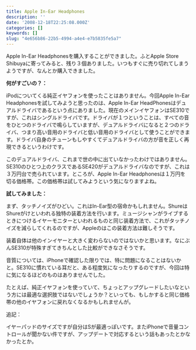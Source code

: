 ```yaml
---
title: Apple In-Ear Headphones
description: ''
date: '2008-12-18T22:25:08.000Z'
categories: []
keywords: []
slug: "4e656b86-22b5-4994-a4e4-e7b5835fe5a7"
---
```

Apple In-Ear Headphonesを購入することができました。ふとApple Store Shibuyaに寄ってみると、残り３個ありました。いつもすぐに売り切れてしまうようですが、なんとか購入できました。

**何がすごいの？：**

iPodについてくる純正イヤフォンを使ったことはありません。今回Apple In-Ear Headphonesを試してみようと思ったのは、Apple In-Ear HeadPhonesはデュアルドライバであるという点にありました。現在のメインイヤフォンはSE310ですが、これはシングルドライバです。ドライバが１つということは、すべての音をひとつのドライバで鳴らしていますが、デュアルドライバになると２つのドライバ、つまり高い音用のドライバと低い音用のドライバとして使うことができます。ドライバ自身のチューンもしやすくてデュアルドライバの方が音を正しく再現できるというわけです。

このデュアルドライバ、これまで世の中に出ていなかったわけではありません。SE310のひとつ上のクラスであるSE420がデュアルドライバなのですが、これは３万円台で売られています。ところが、Apple In-Ear Headphonesは１万円を切る価格帯。この価格帯は試してみようという気になりますよね。

**試してみました：**

まず、タッチノイズがひどい。これはIn-Ear型の宿命かもしれません。ShureはShureがけといわれる独特の装着方法を行います。ミュージシャンがライブするときにつけるイヤーモニターといわれるものと同じ装着方法で、これがタッチノイズを減らしてくれるのですが、Appleのはこの装着方法は難しそうです。

装着自体は他のインイヤーと大きく変わらないのではないかと思います。なにぶんSE310が特殊すぎてきちんとした比較ができなさそうです。

音質については、iPhoneで確認した限りでは、特に問題になることはないかと。SE310に慣れている耳だと、ある程度気になったりするのですが、今回は特に気になるほどのものはありませんでした。

たとえば、純正イヤフォンを使っていて、ちょっとアップグレードしたいなという方には最適な選択肢ではないでしょうか？といっても、もしかすると同じ価格帯の他のイヤフォンに戻れなくなるかもしれませんが。

追記：

イヤーパッドのサイズですが自分はSが最適っぽいです。またiPhoneで音量コントロールが聞かない件ですが、アップデートで対応するという話もあったとかなかったとか。